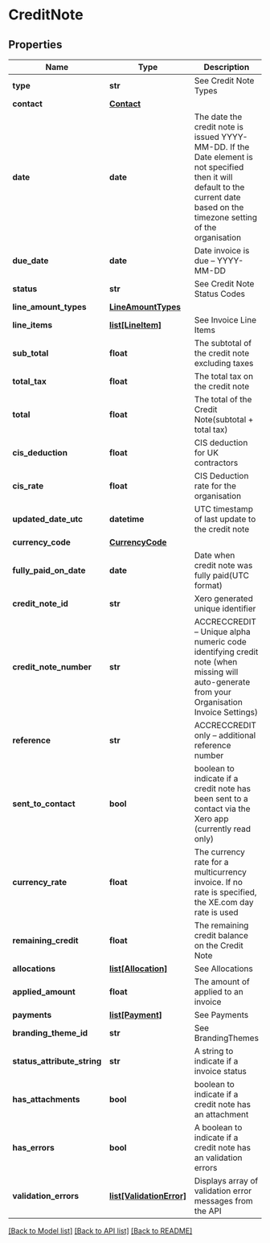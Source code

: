 # CreditNote

## Properties
Name | Type | Description | Notes
------------ | ------------- | ------------- | -------------
**type** | **str** | See Credit Note Types | [optional] 
**contact** | [**Contact**](Contact.md) |  | [optional] 
**date** | **date** | The date the credit note is issued YYYY-MM-DD. If the Date element is not specified then it will default to the current date based on the timezone setting of the organisation | [optional] 
**due_date** | **date** | Date invoice is due – YYYY-MM-DD | [optional] 
**status** | **str** | See Credit Note Status Codes | [optional] 
**line_amount_types** | [**LineAmountTypes**](LineAmountTypes.md) |  | [optional] 
**line_items** | [**list[LineItem]**](LineItem.md) | See Invoice Line Items | [optional] 
**sub_total** | **float** | The subtotal of the credit note excluding taxes | [optional] 
**total_tax** | **float** | The total tax on the credit note | [optional] 
**total** | **float** | The total of the Credit Note(subtotal + total tax) | [optional] 
**cis_deduction** | **float** | CIS deduction for UK contractors | [optional] 
**cis_rate** | **float** | CIS Deduction rate for the organisation | [optional] 
**updated_date_utc** | **datetime** | UTC timestamp of last update to the credit note | [optional] 
**currency_code** | [**CurrencyCode**](CurrencyCode.md) |  | [optional] 
**fully_paid_on_date** | **date** | Date when credit note was fully paid(UTC format) | [optional] 
**credit_note_id** | **str** | Xero generated unique identifier | [optional] 
**credit_note_number** | **str** | ACCRECCREDIT – Unique alpha numeric code identifying credit note (when missing will auto-generate from your Organisation Invoice Settings) | [optional] 
**reference** | **str** | ACCRECCREDIT only – additional reference number | [optional] 
**sent_to_contact** | **bool** | boolean to indicate if a credit note has been sent to a contact via  the Xero app (currently read only) | [optional] 
**currency_rate** | **float** | The currency rate for a multicurrency invoice. If no rate is specified, the XE.com day rate is used | [optional] 
**remaining_credit** | **float** | The remaining credit balance on the Credit Note | [optional] 
**allocations** | [**list[Allocation]**](Allocation.md) | See Allocations | [optional] 
**applied_amount** | **float** | The amount of applied to an invoice | [optional] 
**payments** | [**list[Payment]**](Payment.md) | See Payments | [optional] 
**branding_theme_id** | **str** | See BrandingThemes | [optional] 
**status_attribute_string** | **str** | A string to indicate if a invoice status | [optional] 
**has_attachments** | **bool** | boolean to indicate if a credit note has an attachment | [optional] [default to False]
**has_errors** | **bool** | A boolean to indicate if a credit note has an validation errors | [optional] [default to False]
**validation_errors** | [**list[ValidationError]**](ValidationError.md) | Displays array of validation error messages from the API | [optional] 

[[Back to Model list]](../README.md#documentation-for-models) [[Back to API list]](../README.md#documentation-for-api-endpoints) [[Back to README]](../README.md)


